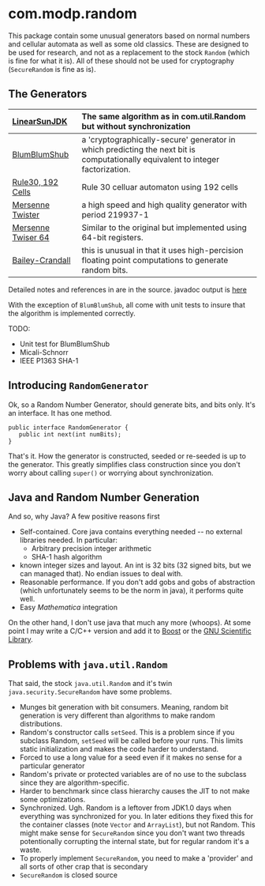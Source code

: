 # com.modp.random #

This package contain some unusual generators based on normal numbers and cellular automata as well as some old classics. These are designed to be used for research, and not as a replacement to the stock `Random` (which is fine for what it is). All of these should not be used for cryptography (`SecureRandom` is fine as is).

## The Generators ##

| [LinearSunJDK  ](http://javarng.googlecode.com/svn/trunk/com/modp/random/LinearSunJDK.java)|	The same algorithm as in com.util.Random but without synchronization |
|:-------------------------------------------------------------------------------------------|:---------------------------------------------------------------------|
| [BlumBlumShub](http://javarng.googlecode.com/svn/trunk/com/modp/random/BlumBlumShub.java)	 |	a 'cryptographically-secure' generator in which predicting the next bit is computationally equivalent to integer factorization. |
| [Rule30, 192 Cells](http://javarng.googlecode.com/svn/trunk/com/modp/random/Rule30Cells192.java) | Rule 30 celluar automaton using 192 cells                            |
| [Mersenne Twister](http://javarng.googlecode.com/svn/trunk/com/modp/random/MersenneTwister.java) |	a high speed and high quality generator with period 219937-1         |
| [Mersenne Twiser 64](http://javarng.googlecode.com/svn/trunk/com/modp/random/MersenneTwister64.java) |	Similar to the original but implemented using 64-bit registers.      |
| [Bailey-Crandall](http://javarng.googlecode.com/svn/trunk/com/modp/random/BaileyCrandall.java) |  	this is unusual in that it uses high-percision floating point computations to generate random bits. |

Detailed notes and references in are in the source.   javadoc output is [here](http://modp.com/release/javarng/javarng/doc/overview-summary.html)

With the exception of `BlumBlumShub`, all come with unit tests to insure that the algorithm is implemented correctly.

TODO:

  * Unit test for BlumBlumShub
  * Micali-Schnorr
  * IEEE P1363 SHA-1

## Introducing `RandomGenerator` ##

Ok, so a Random Number Generator, should generate bits, and bits only. It's an interface. It has one method.

```
public interface RandomGenerator {
   public int next(int numBits);
} 

```

That's it. How the generator is constructed, seeded or re-seeded is up to the generator. This greatly simplifies class construction since you don't worry about calling `super()` or worrying about synchronization.

## Java and Random Number Generation ##

And so, why Java? A few positive reasons first

  * Self-contained. Core java contains everything needed -- no external libraries needed. In particular:
    * Arbitrary precision integer arithmetic
    * SHA-1 hash algorithm
  * known integer sizes and layout. An int is 32 bits (32 signed bits, but we can managed that). No endian issues to deal with.
  * Reasonable performance. If you don't add gobs and gobs of abstraction (which unfortunately seems to be the norm in java), it performs quite well.
  * Easy _Mathematica_ integration


On the other hand, I don't use java that much any more (whoops).  At some point I may write a C/C++ version and add it to [Boost](http://www.boost.org/) or the [GNU Scientific Library](http://www.gnu.org/software/gsl/).

## Problems with `java.util.Random` ##

That said, the stock `java.util.Random` and it's twin `java.security.SecureRandom` have some problems.

  * Munges bit generation with bit consumers. Meaning, random bit generation is very different than algorithms to make random distributions.
  * Random's constructor calls `setSeed`. This is a problem since if you subclass Random, `setSeed` will be called before your runs. This limits static initialization and makes the code harder to understand.
  * Forced to use a long value for a seed even if it makes no sense for a particular generator
  * Random's private or protected variables are of no use to the subclass since they are algorithm-specific.
  * Harder to benchmark since class hierarchy causes the JIT to not make some optimizations.
  * Synchronized. Ugh. Random is a leftover from JDK1.0 days when everything was synchronized for you. In later editions they fixed this for the container classes (note `Vector` and `ArrayList`), but not Random. This might make sense for `SecureRandom` since you don't want two threads potentionally corrupting the internal state, but for regular random it's a waste.
  * To properly implement `SecureRandom`, you need to make a 'provider' and all sorts of other crap that is secondary
  * `SecureRandom` is closed source